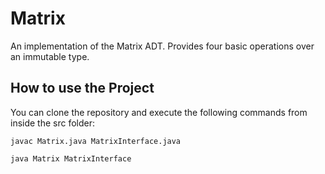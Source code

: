 # Matrix

An implementation of the Matrix ADT. Provides four basic operations over an immutable type.

## How to use the Project

You can clone the repository and execute the following commands from inside the src folder:

```
javac Matrix.java MatrixInterface.java

java Matrix MatrixInterface
```
